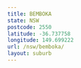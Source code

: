 ```yaml
---
title: BEMBOKA
state: NSW
postcode: 2550
latitude: -36.737758
longitude: 149.699222
url: /nsw/bemboka/
layout: suburb
---
```

